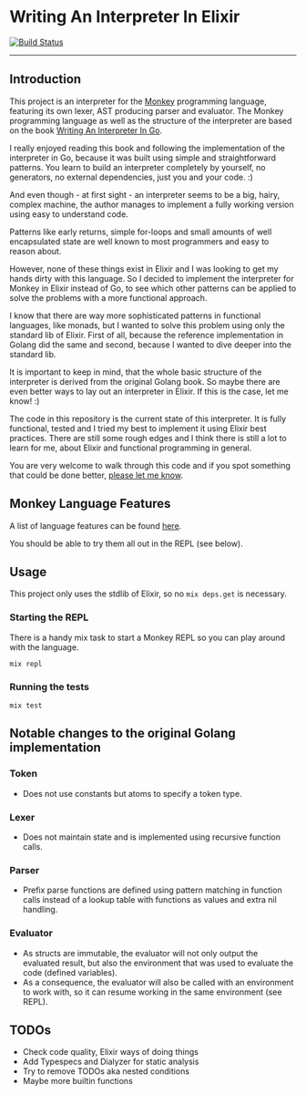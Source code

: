 # Writing An Interpreter In Elixir

[![Build Status](https://travis-ci.org/fabrik42/writing_an_interpreter_in_elixir.svg?branch=master)](https://travis-ci.org/fabrik42/writing_an_interpreter_in_elixir)

---

## Introduction

This project is an interpreter for the [Monkey](https://interpreterbook.com/index.html#the-monkey-programming-language) programming language, featuring its own lexer, AST producing parser and evaluator. The Monkey programming language as well as the structure of the interpreter are based on the book [Writing An Interpreter In Go](https://interpreterbook.com/). 

I really enjoyed reading this book and following the implementation of the interpreter in Go, because it was built using simple and straightforward patterns. You learn to build an interpreter completely by yourself, no generators, no external dependencies, just you and your code. :)

And even though - at first sight - an interpreter seems to be a big, hairy, complex machine, the author manages to implement a fully working version using easy to understand code.

Patterns like early returns, simple for-loops and small amounts of well encapsulated state are well known to most programmers and easy to reason about.

However, none of these things exist in Elixir and I was looking to get my hands dirty with this language. So I decided to implement the interpreter for Monkey in Elixir instead of Go, to see which other patterns can be applied to solve the problems with a more functional approach.

I know that there are way more sophisticated patterns in functional languages, like monads, but I wanted to solve this problem using only the standard lib of Elixir. First of all, because the reference implementation in Golang did the same and second, because I wanted to dive deeper into the standard lib.

It is important to keep in mind, that the whole basic structure of the interpreter is derived from the original Golang book. So maybe there are even better ways to lay out an interpreter in Elixir. If this is the case, let me know! :)

The code in this repository is the current state of this interpreter. It is fully functional, tested and I tried my best to implement it using Elixir best practices. There are still some rough edges and I think there is still a lot to learn for me, about Elixir and functional programming in general.

You are very welcome to walk through this code and if you spot something that could be done better, [please let me know](https://github.com/fabrik42/writing_an_interpreter_in_elixir/issues/new).

## Monkey Language Features

A list of language features can be found [here](https://interpreterbook.com/index.html#the-monkey-programming-language).

You should be able to try them all out in the REPL (see below).

## Usage

This project only uses the stdlib of Elixir, so no `mix deps.get` is necessary.

### Starting the REPL

There is a handy mix task to start a Monkey REPL so you can play around with the language.

```
mix repl
```

### Running the tests

```
mix test
```

## Notable changes to the original Golang implementation

### Token

* Does not use constants but atoms to specify a token type.

### Lexer

* Does not maintain state and is implemented using recursive function calls.

### Parser

* Prefix parse functions are defined using pattern matching in function calls instead of a lookup table with functions as values and extra nil handling.

### Evaluator

* As structs are immutable, the evaluator will not only output the evaluated result, but also the environment that was used to evaluate the code (defined variables).
* As a consequence, the evaluator will also be called with an environment to work with, so it can resume working in the same environment (see REPL).

## TODOs

* Check code quality, Elixir ways of doing things
* Add Typespecs and Dialyzer for static analysis
* Try to remove TODOs aka nested conditions
* Maybe more builtin functions
